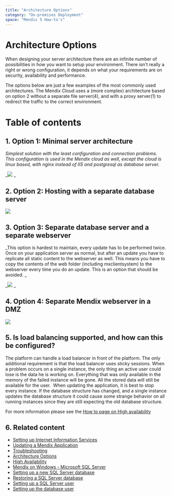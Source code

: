 ```yaml
---
title: "Architecture Options"
category: "On-premises Deployment"
space: "Mendix 5 How-to's"
---
```

# Architecture Options



When designing your server architecture there are an infinite number of possibilities in how you want to setup your environment. There isn't really a right or wrong configuration, it depends on what your requirements are on security, availability and performance. 

The options below are just a few examples of the most commonly used architectures. The Mendix Cloud uses a (more complex) architecture based on option 2 without a separate file server(4), and with a proxy server(1) to redirect the traffic to the correct environment. 

# Table of contents

## 1. Option 1: Minimal server architecture

_Simplest solution with the least configuration and connection problems. This configuration is used in the Mendix cloud as well, except the cloud is linux based, with nginx instead of IIS and postgresql as database server._

_![](attachments/8785851/8946788.jpg)
_

## 2\. Option 2: Hosting with a separate database server

![](attachments/8785851/8946789.jpg)

## 3\. Option 3: Separate database server and a separate webserver

_This option is hardest to maintain, every update has to be performed twice. Once on your application server as normal, but after an update you have to replicate all static content to the webserver as well. This means you have to copy the contents of the web folder (including mxclientsystem) to the webserver every time you do an update. This is an option that should be avoided. _

_![](attachments/8785851/8946790.jpg)
_

## 4\. Option 4: Separate Mendix webserver in a DMZ

![](attachments/8785851/8946787.jpg)

## 5\. Is load balancing supported, and how can this be configured?

The platform can handle a load balancer in front of the platform. The only additional requirement is that the load balancer uses sticky sessions. When a problem occurs on a single instance, the only thing an active user could lose is the data he is working on. Everything that was only available in the memory of the failed instance will be gone. All the stored data will still be available for the user. 
When updating the application, it is best to stop every instance. If the database structure has changed, and a single instance updates the database structure it could cause some strange behavior on all running instances since they are still expecting the old database structure.

For more information please see the [How to page on High availability](High+Availability)

## 6\. Related content

*   [Setting up Internet Information Services](Setting+up+Internet+Information+Services)
*   [Updating a Mendix Application](Updating+a+Mendix+Application)
*   [Troubleshooting](Troubleshooting)
*   [Architecture Options](Architecture+Options)
*   [High Availability](High+Availability)
*   [Mendix on Windows - Microsoft SQL Server](Mendix+on+Windows+-+Microsoft+SQL+Server)
*   [Setting up a new SQL Server database](Setting+up+a+new+SQL+Server+database)
*   [Restoring a SQL Server database](Restoring+a+SQL+Server+database)
*   [Setting up a SQL Server user](Setting+up+a+SQL+Server+user)
*   [Setting up the database user](Setting+up+the+database+user)
